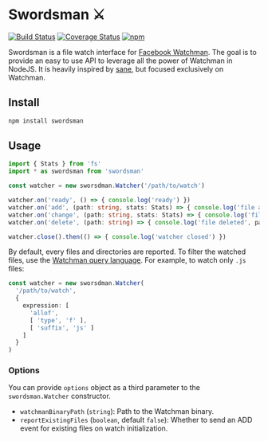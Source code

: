 # Swordsman ⚔️

[![Build Status](https://travis-ci.org/frankie567/swordsman.svg?branch=master)](https://travis-ci.org/frankie567/swordsman) [![Coverage Status](https://coveralls.io/repos/github/frankie567/swordsman/badge.svg?branch=master)](https://coveralls.io/github/frankie567/swordsman?branch=master) 
[![npm](https://img.shields.io/npm/dt/swordsman.svg)](https://www.npmjs.com/package/swordsman)

Swordsman is a file watch interface for [Facebook Watchman](https://github.com/facebook/watchman). The goal is to provide an easy to use API to leverage all the power of Watchman in NodeJS. It is heavily inspired by [sane](https://github.com/amasad/sane), but focused exclusively on Watchman.

## Install

```bash
npm install swordsman
```

## Usage

```ts
import { Stats } from 'fs'
import * as swordsman from 'swordsman'

const watcher = new sworsdman.Watcher('/path/to/watch')

watcher.on('ready', () => { console.log('ready') })
watcher.on('add', (path: string, stats: Stats) => { console.log('file added', path, stats) })
watcher.on('change', (path: string, stats: Stats) => { console.log('file changed', path, stats) })
watcher.on('delete', (path: string) => { console.log('file deleted', path) })

watcher.close().then(() => { console.log('watcher closed') })
```

By default, every files and directories are reported. To filter the watched files, use the [Watchman query language](https://facebook.github.io/watchman/docs/file-query.html). For example, to watch only `.js` files:

```ts
const watcher = new sworsdman.Watcher(
  '/path/to/watch',
  {
    expression: [
      'allof',
      [ 'type', 'f' ],
      [ 'suffix', 'js' ]
    ]
  }
)
```

### Options

You can provide `options` object as a third parameter to the `swordsman.Watcher` constructor.

* `watchmanBinaryPath` (`string`): Path to the Watchman binary.
* `reportExistingFiles` (`boolean`, default `false`): Whether to send an ADD event for existing files on watch initialization.
